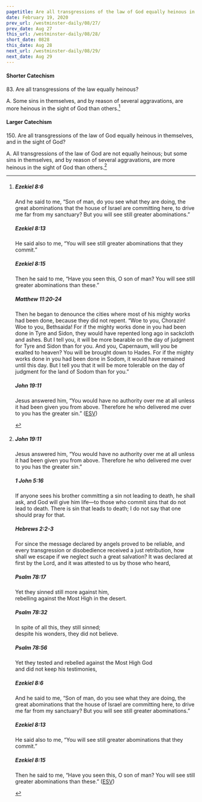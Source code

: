 ```yaml
---
pagetitle: Are all transgressions of the law of God equally heinous in themselves?
date: February 19, 2020
prev_url: /westminster-daily/08/27/
prev_date: Aug 27
this_url: /westminster-daily/08/28/
short_date: 0828
this_date: Aug 28
next_url: /westminster-daily/08/29/
next_date: Aug 29
---
```


#### Shorter Catechism

83\. Are all transgressions of the law equally heinous?

A. Some sins in themselves, and by reason of several aggravations, are more heinous in the sight of God than others.[^fnref:wsc1]


[^fnref:wsc1]: <div class="esv"><h5>Ezekiel 8:6</h5> <div class="esv-text"><p id="p26008006.01-1">And he said to me, &#8220;Son of man, do you see what they are doing, the great abominations that the house of Israel are committing here, to drive me far from my sanctuary? But you will see still greater abominations.&#8221;</p> </div><h5>Ezekiel 8:13</h5> <div class="esv-text"><p id="p26008013.01-2">He said also to me, &#8220;You will see still greater abominations that they commit.&#8221;</p> </div><h5>Ezekiel 8:15</h5> <div class="esv-text"><p id="p26008015.01-3">Then he said to me, &#8220;Have you seen this, O son of man? You will see still greater abominations than these.&#8221;</p> </div><h5>Matthew 11:20-24</h5> <div class="esv-text"> <p id="p40011020.05-4">Then he began to denounce the cities where most of his mighty works had been done, because they did not repent. <span class="woc">&#8220;Woe to you, Chorazin! Woe to you, Bethsaida! For if the mighty works done in you had been done in Tyre and Sidon, they would have repented long ago in sackcloth and ashes.</span> <span class="woc">But I tell you, it will be more bearable on the day of judgment for Tyre and Sidon than for you.</span> <span class="woc">And you, Capernaum, will you be exalted to heaven? You will be brought down to Hades. For if the mighty works done in you had been done in Sodom, it would have remained until this day.</span> <span class="woc">But I tell you that it will be more tolerable on the day of judgment for the land of Sodom than for you.&#8221;</span></p> </div><h5>John 19:11</h5> <div class="esv-text"><p id="p43019011.01-5">Jesus answered him, <span class="woc">&#8220;You would have no authority over me at all unless it had been given you from above. Therefore he who delivered me over to you has the greater sin.&#8221;</span>  (<a href="http://www.esv.org" class="copyright">ESV</a>)</p> </div> </div>


#### Larger Catechism

150\. Are all transgressions of the law of God equally heinous in themselves, and in the sight of God?

A. All transgressions of the law of God are not equally heinous; but some sins in themselves, and by reason of several aggravations, are more heinous in the sight of God than others.[^fnref:wlc1]


[^fnref:wlc1]: <div class="esv"><h5>John 19:11</h5> <div class="esv-text"><p id="p43019011.01-1">Jesus answered him, <span class="woc">&#8220;You would have no authority over me at all unless it had been given you from above. Therefore he who delivered me over to you has the greater sin.&#8221;</span></p> </div><h5>1 John 5:16</h5> <div class="esv-text"><p id="p62005016.01-2">If anyone sees his brother committing a sin not leading to death, he shall ask, and God will give him life&#8212;to those who commit sins that do not lead to death. There is sin that leads to death; I do not say that one should pray for that.</p> </div><h5>Hebrews 2:2-3</h5> <div class="esv-text"><p id="p58002002.01-3">For since the message declared by angels proved to be reliable, and every transgression or disobedience received a just retribution, how shall we escape if we neglect such a great salvation? It was declared at first by the Lord, and it was attested to us by those who heard,</p> </div><h5>Psalm 78:17</h5> <div class="esv-text"><div class="block-indent"> <p class="line-group" id="p19078017.01-4">Yet they sinned still more against him,<br /> <span class="indent"></span>rebelling against the Most High in the desert.</p> </div> </div><h5>Psalm 78:32</h5> <div class="esv-text"><div class="block-indent"> <p class="line-group" id="p19078032.01-5">In spite of all this, they still sinned;<br /> <span class="indent"></span>despite his wonders, they did not believe.</p> </div> </div><h5>Psalm 78:56</h5> <div class="esv-text"><div class="block-indent"> <p class="line-group" id="p19078056.01-6">Yet they tested and rebelled against the Most High God<br /> <span class="indent"></span>and did not keep his testimonies,</p> </div> </div><h5>Ezekiel 8:6</h5> <div class="esv-text"><p id="p26008006.01-7">And he said to me, &#8220;Son of man, do you see what they are doing, the great abominations that the house of Israel are committing here, to drive me far from my sanctuary? But you will see still greater abominations.&#8221;</p> </div><h5>Ezekiel 8:13</h5> <div class="esv-text"><p id="p26008013.01-8">He said also to me, &#8220;You will see still greater abominations that they commit.&#8221;</p> </div><h5>Ezekiel 8:15</h5> <div class="esv-text"><p id="p26008015.01-9">Then he said to me, &#8220;Have you seen this, O son of man? You will see still greater abominations than these.&#8221;  (<a href="http://www.esv.org" class="copyright">ESV</a>)</p> </div> </div>

